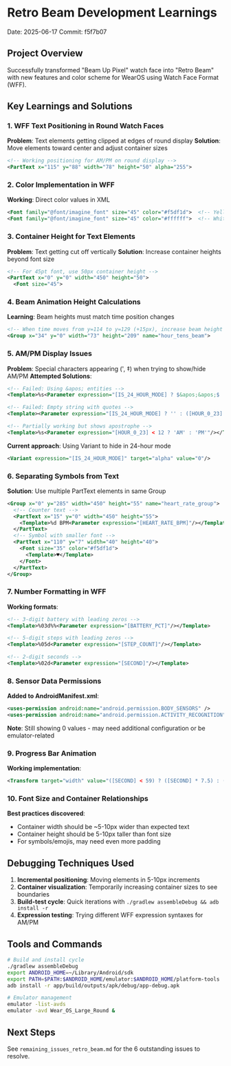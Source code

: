 # Retro Beam Development Learnings

Date: 2025-06-17
Commit: f5f7b07

## Project Overview
Successfully transformed "Beam Up Pixel" watch face into "Retro Beam" with new features and color scheme for WearOS using Watch Face Format (WFF).

## Key Learnings and Solutions

### 1. WFF Text Positioning in Round Watch Faces
**Problem**: Text elements getting clipped at edges of round display
**Solution**: Move elements toward center and adjust container sizes
```xml
<!-- Working positioning for AM/PM on round display -->
<PartText x="115" y="88" width="78" height="50" alpha="255">
```

### 2. Color Implementation in WFF
**Working**: Direct color values in XML
```xml
<Font family="@font/imagine_font" size="45" color="#f5df1d">  <!-- Yellow -->
<Font family="@font/imagine_font" size="45" color="#ffffff">  <!-- White -->
```

### 3. Container Height for Text Elements
**Problem**: Text getting cut off vertically
**Solution**: Increase container heights beyond font size
```xml
<!-- For 45pt font, use 50px container height -->
<PartText x="0" y="0" width="450" height="50">
  <Font size="45">
```

### 4. Beam Animation Height Calculations
**Learning**: Beam heights must match time position changes
```xml
<!-- When time moves from y=114 to y=129 (+15px), increase beam height by 15px -->
<Group x="34" y="0" width="73" height="209" name="hour_tens_beam">
```

### 5. AM/PM Display Issues
**Problem**: Special characters appearing (', ‡) when trying to show/hide AM/PM
**Attempted Solutions**:
```xml
<!-- Failed: Using &apos; entities -->
<Template>%s<Parameter expression="[IS_24_HOUR_MODE] ? $&apos;&apos;$ : ([HOUR_0_23] < 12 ? $&apos;AM&apos;$ : $&apos;PM&apos;$)"/></Template>

<!-- Failed: Empty string with quotes -->
<Template><Parameter expression="[IS_24_HOUR_MODE] ? '' : ([HOUR_0_23] < 12 ? 'AM' : 'PM')"/></Template>

<!-- Partially working but shows apostrophe -->
<Template>%s<Parameter expression="[HOUR_0_23] < 12 ? 'AM' : 'PM'"/></Template>
```
**Current approach**: Using Variant to hide in 24-hour mode
```xml
<Variant expression="[IS_24_HOUR_MODE]" target="alpha" value="0"/>
```

### 6. Separating Symbols from Text
**Solution**: Use multiple PartText elements in same Group
```xml
<Group x="0" y="285" width="450" height="55" name="heart_rate_group">
  <!-- Counter text -->
  <PartText x="15" y="0" width="450" height="55">
    <Template>%d BPM<Parameter expression="[HEART_RATE_BPM]"/></Template>
  </PartText>
  <!-- Symbol with smaller font -->
  <PartText x="110" y="7" width="40" height="40">
    <Font size="35" color="#f5df1d">
      <Template>♥</Template>
    </Font>
  </PartText>
</Group>
```

### 7. Number Formatting in WFF
**Working formats**:
```xml
<!-- 3-digit battery with leading zeros -->
<Template>%03d%%<Parameter expression="[BATTERY_PCT]"/></Template>

<!-- 5-digit steps with leading zeros -->
<Template>%05d<Parameter expression="[STEP_COUNT]"/></Template>

<!-- 2-digit seconds -->
<Template>%02d<Parameter expression="[SECOND]"/></Template>
```

### 8. Sensor Data Permissions
**Added to AndroidManifest.xml**:
```xml
<uses-permission android:name="android.permission.BODY_SENSORS" />
<uses-permission android:name="android.permission.ACTIVITY_RECOGNITION" />
```
**Note**: Still showing 0 values - may need additional configuration or be emulator-related

### 9. Progress Bar Animation
**Working implementation**:
```xml
<Transform target="width" value="([SECOND] < 59) ? ([SECOND] * 7.5) : ([MILLISECOND] < 650) ? 450 : (450 * (1 - (([MILLISECOND] - 650) / 350.0)))" />
```

### 10. Font Size and Container Relationships
**Best practices discovered**:
- Container width should be ~5-10px wider than expected text
- Container height should be 5-10px taller than font size
- For symbols/emojis, may need even more padding

## Debugging Techniques Used

1. **Incremental positioning**: Moving elements in 5-10px increments
2. **Container visualization**: Temporarily increasing container sizes to see boundaries
3. **Build-test cycle**: Quick iterations with `./gradlew assembleDebug && adb install -r`
4. **Expression testing**: Trying different WFF expression syntaxes for AM/PM

## Tools and Commands

```bash
# Build and install cycle
./gradlew assembleDebug
export ANDROID_HOME=~/Library/Android/sdk
export PATH=$PATH:$ANDROID_HOME/emulator:$ANDROID_HOME/platform-tools
adb install -r app/build/outputs/apk/debug/app-debug.apk

# Emulator management
emulator -list-avds
emulator -avd Wear_OS_Large_Round &
```

## Next Steps
See `remaining_issues_retro_beam.md` for the 6 outstanding issues to resolve.